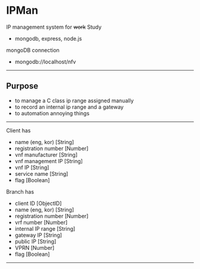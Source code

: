 # IPMan
IP management system for ~~work~~ Study

- mongodb, express, node.js

mongoDB connection
- mongodb://localhost/nfv

----
## Purpose
- to manage a C class ip range assigned manually 
- to record an internal ip range and a gateway
- to automation annoying things

----

Client has 
- name (eng, kor) [String]
- registration number [Number]
- vnf manufacturer [String]
- vnf management IP [String]
- vnf IP [String]
- service name [String]
- flag [Boolean]

Branch has
- client ID [ObjectID]
- name (eng, kor) [String]
- registration number  [Number]
- vrf number [Number]
- internal IP range [String]
- gateway IP [String]
- public IP [String]
- VPRN [Number]
- flag [Boolean]

--------

